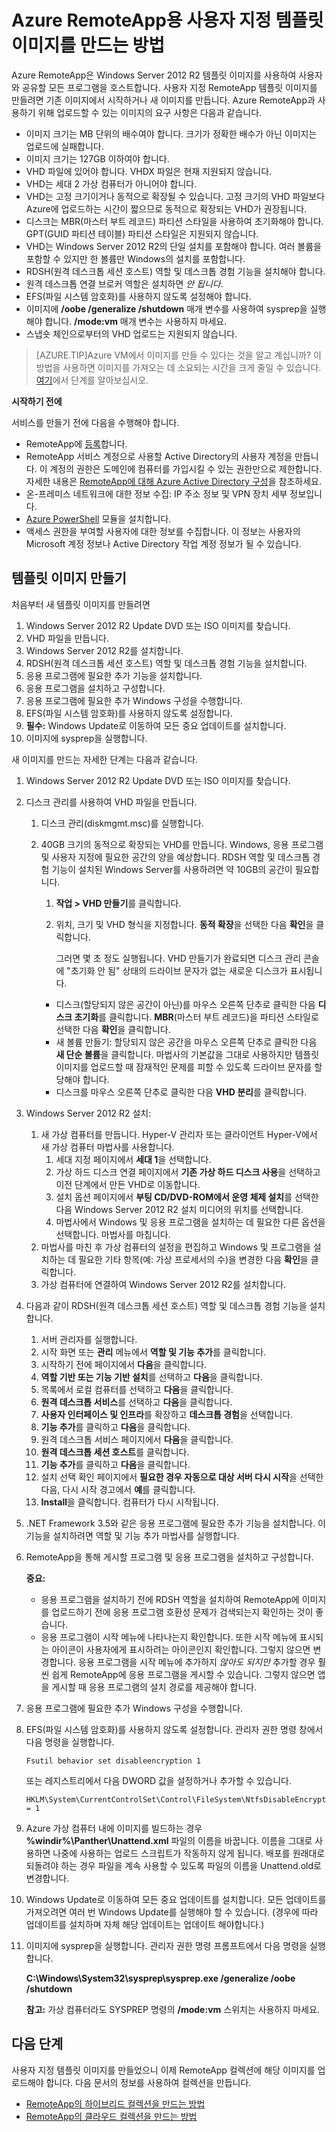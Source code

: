 <properties
	pageTitle="Azure RemoteApp용 사용자 지정 템플릿 이미지를 만드는 방법"
	description="RemoteApp용 사용자 지정 템플릿 이미지를 만드는 방법에 대해 알아봅니다. 하이브리드 또는 클라우드 배포에서 이 템플릿을 사용할 수 있습니다."
	services="remoteapp"
	documentationCenter=""
	authors="lizap"
	manager="mbaldwin"
	editor=""/>

<tags
	ms.service="remoteapp"
	ms.workload="compute"
	ms.tgt_pltfrm="na"
	ms.devlang="na"
	ms.topic="article"
	ms.date="05/28/2015" 
	ms.author="elizapo"/>

# Azure RemoteApp용 사용자 지정 템플릿 이미지를 만드는 방법
Azure RemoteApp은 Windows Server 2012 R2 템플릿 이미지를 사용하여 사용자와 공유할 모든 프로그램을 호스트합니다. 사용자 지정 RemoteApp 템플릿 이미지를 만들려면 기존 이미지에서 시작하거나 새 이미지를 만듭니다. Azure RemoteApp과 사용하기 위해 업로드할 수 있는 이미지의 요구 사항은 다음과 같습니다.


- 이미지 크기는 MB 단위의 배수여야 합니다. 크기가 정확한 배수가 아닌 이미지는 업로드에 실패합니다.
- 이미지 크기는 127GB 이하여야 합니다.
- VHD 파일에 있어야 합니다. VHDX 파일은 현재 지원되지 않습니다.
- VHD는 세대 2 가상 컴퓨터가 아니어야 합니다.
- VHD는 고정 크기이거나 동적으로 확장될 수 있습니다. 고정 크기의 VHD 파일보다 Azure에 업로드하는 시간이 짧으므로 동적으로 확장되는 VHD가 권장됩니다.
- 디스크는 MBR(마스터 부트 레코드) 파티션 스타일을 사용하여 초기화해야 합니다. GPT(GUID 파티션 테이블) 파티션 스타일은 지원되지 않습니다.
- VHD는 Windows Server 2012 R2의 단일 설치를 포함해야 합니다. 여러 볼륨을 포함할 수 있지만 한 볼륨만 Windows의 설치를 포함합니다.
- RDSH(원격 데스크톱 세션 호스트) 역할 및 데스크톱 경험 기능을 설치해야 합니다.
- 원격 데스크톱 연결 브로커 역할은 설치하면 *안 됩니다*.
- EFS(파일 시스템 암호화)를 사용하지 않도록 설정해야 합니다.
- 이미지에 **/oobe /generalize /shutdown** 매개 변수를 사용하여 sysprep을 실행해야 합니다. **/mode:vm** 매개 변수는 사용하지 마세요.
- 스냅숏 체인으로부터의 VHD 업로드는 지원되지 않습니다.

> [AZURE.TIP]Azure VM에서 이미지를 만들 수 있다는 것을 알고 계십니까? 이 방법을 사용하면 이미지를 가져오는 데 소요되는 시간을 크게 줄일 수 있습니다. [여기](remoteapp-image-on-azurevm.md)에서 단계를 알아보십시오.

**시작하기 전에**

서비스를 만들기 전에 다음을 수행해야 합니다.

- RemoteApp에 [등록](http://azure.microsoft.com/services/remoteapp/)합니다.
- RemoteApp 서비스 계정으로 사용할 Active Directory의 사용자 계정을 만듭니다. 이 계정의 권한은 도메인에 컴퓨터를 가입시킬 수 있는 권한만으로 제한합니다. 자세한 내용은 [RemoteApp에 대해 Azure Active Directory 구성](remoteapp-ad.md)을 참조하세요.
- 온-프레미스 네트워크에 대한 정보 수집: IP 주소 정보 및 VPN 장치 세부 정보입니다.
- [Azure PowerShell](../install-configure-powershell.md) 모듈을 설치합니다.
- 액세스 권한을 부여할 사용자에 대한 정보를 수집합니다. 이 정보는 사용자의 Microsoft 계정 정보나 Active Directory 작업 계정 정보가 될 수 있습니다.



## 템플릿 이미지 만들기 ##

처음부터 새 템플릿 이미지를 만들려면

1.	Windows Server 2012 R2 Update DVD 또는 ISO 이미지를 찾습니다.
2.	VHD 파일을 만듭니다.
4.	Windows Server 2012 R2를 설치합니다.
5.	RDSH(원격 데스크톱 세션 호스트) 역할 및 데스크톱 경험 기능을 설치합니다.
6.	응용 프로그램에 필요한 추가 기능을 설치합니다.
7.	응용 프로그램을 설치하고 구성합니다.
8.	응용 프로그램에 필요한 추가 Windows 구성을 수행합니다.
9.	EFS(파일 시스템 암호화)를 사용하지 않도록 설정합니다.
10.	**필수:** Windows Update로 이동하여 모든 중요 업데이트를 설치합니다.
9.	이미지에 sysprep을 실행합니다.

새 이미지를 만드는 자세한 단계는 다음과 같습니다.

1.	Windows Server 2012 R2 Update DVD 또는 ISO 이미지를 찾습니다.
2.	디스크 관리를 사용하여 VHD 파일을 만듭니다.
	1.	디스크 관리(diskmgmt.msc)를 실행합니다.
	2.	40GB 크기의 동적으로 확장되는 VHD를 만듭니다. Windows, 응용 프로그램 및 사용자 지정에 필요한 공간의 양을 예상합니다. RDSH 역할 및 데스크톱 경험 기능이 설치된 Windows Server를 사용하려면 약 10GB의 공간이 필요합니다.
		1.	**작업 > VHD 만들기**를 클릭합니다.
		2.	위치, 크기 및 VHD 형식을 지정합니다. **동적 확장**을 선택한 다음 **확인**을 클릭합니다.

			그러면 몇 초 정도 실행됩니다. VHD 만들기가 완료되면 디스크 관리 콘솔에 "초기화 안 됨" 상태의 드라이브 문자가 없는 새로운 디스크가 표시됩니다.

		- 디스크(할당되지 않은 공간이 아닌)를 마우스 오른쪽 단추로 클릭한 다음 **디스크 초기화**를 클릭합니다. **MBR**(마스터 부트 레코드)을 파티션 스타일로 선택한 다음 **확인**을 클릭합니다.
		- 새 볼륨 만들기: 할당되지 않은 공간을 마우스 오른쪽 단추로 클릭한 다음 **새 단순 볼륨**을 클릭합니다. 마법사의 기본값을 그대로 사용하지만 템플릿 이미지를 업로드할 때 잠재적인 문제를 피할 수 있도록 드라이브 문자를 할당해야 합니다.
		- 디스크를 마우스 오른쪽 단추로 클릭한 다음 **VHD 분리**를 클릭합니다.





1. Windows Server 2012 R2 설치:
	1. 새 가상 컴퓨터를 만듭니다. Hyper-V 관리자 또는 클라이언트 Hyper-V에서 새 가상 컴퓨터 마법사를 사용합니다.
		1. 세대 지정 페이지에서 **세대 1**을 선택합니다.
		2. 가상 하드 디스크 연결 페이지에서 **기존 가상 하드 디스크 사용**을 선택하고 이전 단계에서 만든 VHD로 이동합니다.
		2. 설치 옵션 페이지에서 **부팅 CD/DVD-ROM에서 운영 체제 설치**를 선택한 다음 Windows Server 2012 R2 설치 미디어의 위치를 선택합니다.
		3. 마법사에서 Windows 및 응용 프로그램을 설치하는 데 필요한 다른 옵션을 선택합니다. 마법사를 마칩니다.
	2.  마법사를 마친 후 가상 컴퓨터의 설정을 편집하고 Windows 및 프로그램을 설치하는 데 필요한 기타 항목(예: 가상 프로세서의 수)을 변경한 다음 **확인**을 클릭합니다.
	4.  가상 컴퓨터에 연결하여 Windows Server 2012 R2를 설치합니다.
1. 다음과 같이 RDSH(원격 데스크톱 세션 호스트) 역할 및 데스크톱 경험 기능을 설치합니다.
	1. 서버 관리자를 실행합니다.
	2. 시작 화면 또는 **관리** 메뉴에서 **역할 및 기능 추가**를 클릭합니다.
	3. 시작하기 전에 페이지에서 **다음**을 클릭합니다.
	4. **역할 기반 또는 기능 기반 설치**를 선택하고 **다음**을 클릭합니다.
	5. 목록에서 로컬 컴퓨터를 선택하고 **다음**을 클릭합니다.
	6. **원격 데스크톱 서비스**를 선택하고 **다음**을 클릭합니다.
	7. **사용자 인터페이스 및 인프라**를 확장하고 **데스크톱 경험**을 선택합니다.
	8. **기능 추가**를 클릭하고 **다음**을 클릭합니다.
	9. 원격 데스크톱 서비스 페이지에서 **다음**을 클릭합니다.
	10. **원격 데스크톱 세션 호스트**를 클릭합니다.
	11. **기능 추가**를 클릭하고 **다음**을 클릭합니다.
	12. 설치 선택 확인 페이지에서 **필요한 경우 자동으로 대상 서버 다시 시작**을 선택한 다음, 다시 시작 경고에서 **예**를 클릭합니다.
	13. **Install**을 클릭합니다. 컴퓨터가 다시 시작됩니다.
1.	.NET Framework 3.5와 같은 응용 프로그램에 필요한 추가 기능을 설치합니다. 이 기능을 설치하려면 역할 및 기능 추가 마법사를 실행합니다.
7.	RemoteApp을 통해 게시할 프로그램 및 응용 프로그램을 설치하고 구성합니다.

 	**중요:**


	- 응용 프로그램을 설치하기 전에 RDSH 역할을 설치하여 RemoteApp에 이미지를 업로드하기 전에 응용 프로그램 호환성 문제가 검색되는지 확인하는 것이 좋습니다.
	- 응용 프로그램이 시작 메뉴에 나타나는지 확인합니다. 또한 시작 메뉴에 표시되는 아이콘이 사용자에게 표시하려는 아이콘인지 확인합니다. 그렇지 않으면 변경합니다. 응용 프로그램을 시작 메뉴에 추가하지 *않아도 되지만* 추가할 경우 훨씬 쉽게 RemoteApp에 응용 프로그램을 게시할 수 있습니다. 그렇지 않으면 앱을 게시할 때 응용 프로그램의 설치 경로를 제공해야 합니다.

8.	응용 프로그램에 필요한 추가 Windows 구성을 수행합니다.
9.	EFS(파일 시스템 암호화)를 사용하지 않도록 설정합니다. 관리자 권한 명령 창에서 다음 명령을 실행합니다.

		Fsutil behavior set disableencryption 1

	또는 레지스트리에서 다음 DWORD 값을 설정하거나 추가할 수 있습니다.

		HKLM\System\CurrentControlSet\Control\FileSystem\NtfsDisableEncryption = 1
9.	Azure 가상 컴퓨터 내에 이미지를 빌드하는 경우 **\%windir%\\Panther\\Unattend.xml** 파일의 이름을 바꿉니다. 이름을 그대로 사용하면 나중에 사용하는 업로드 스크립트가 작동하지 않게 됩니다. 배포를 원래대로 되돌려야 하는 경우 파일을 계속 사용할 수 있도록 파일의 이름을 Unattend.old로 변경합니다.
10.	Windows Update로 이동하여 모든 중요 업데이트를 설치합니다. 모든 업데이트를 가져오려면 여러 번 Windows Update를 실행해야 할 수 있습니다. (경우에 따라 업데이트를 설치하며 자체 해당 업데이트는 업데이트 해야합니다.)
10.	이미지에 sysprep을 실행합니다. 관리자 권한 명령 프롬프트에서 다음 명령을 실행합니다.

	**C:\\Windows\\System32\\sysprep\\sysprep.exe /generalize /oobe /shutdown**

	**참고:** 가상 컴퓨터라도 SYSPREP 명령의 **/mode:vm** 스위치는 사용하지 마세요.


## 다음 단계 ##
사용자 지정 템플릿 이미지를 만들었으니 이제 RemoteApp 컬렉션에 해당 이미지를 업로드해야 합니다. 다음 문서의 정보를 사용하여 컬렉션을 만듭니다.


- [RemoteApp의 하이브리드 컬렉션을 만드는 방법](remoteapp-create-hybrid-deployment.md)
- [RemoteApp의 클라우드 컬렉션을 만드는 방법](remoteapp-create-cloud-deployment.md)
 

<!---HONumber=July15_HO2-->